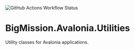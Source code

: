 ![GitHub Actions Workflow Status](https://img.shields.io/github/actions/workflow/status/bgriggs/avalonia-utilities/build.yml)
# BigMission.Avalonia.Utilities
Utility classes for Avalonia applications.